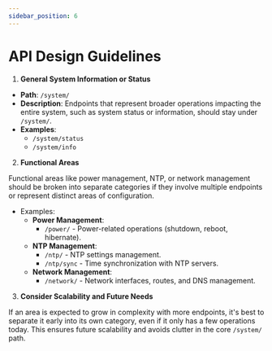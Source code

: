 ```yaml
---
sidebar_position: 6
---
```


# API Design Guidelines

1. **General System Information or Status**

- **Path**: `/system/`
- **Description**: Endpoints that represent broader operations impacting the
  entire system, such as system status or information, should stay under
  `/system/`.
- **Examples**:
  - `/system/status`
  - `/system/info`

2. **Functional Areas**

Functional areas like power management, NTP, or network management should be
broken into separate categories if they involve multiple endpoints or represent
distinct areas of configuration.

- Examples:
  - **Power Management**:
    - `/power/` - Power-related operations (shutdown, reboot, hibernate).
  - **NTP Management**:
    - `/ntp/` - NTP settings management.
    - `/ntp/sync` - Time synchronization with NTP servers.
  - **Network Management**:
    - `/network/` - Network interfaces, routes, and DNS management.

3. **Consider Scalability and Future Needs**

If an area is expected to grow in complexity with more endpoints, it's best to
separate it early into its own category, even if it only has a few operations
today. This ensures future scalability and avoids clutter in the core `/system/`
path.
